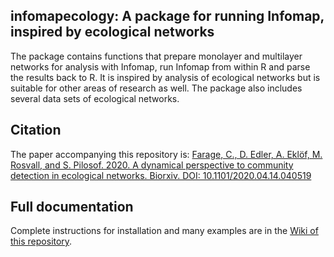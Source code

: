## infomapecology: A package for running Infomap, inspired by ecological networks

The package contains functions that prepare monolayer and multilayer networks
for analysis with Infomap, run Infomap from within R and parse the results
back to R. It is inspired by analysis of ecological networks but is
suitable for other areas of research as well. The package also includes several data sets of ecological networks.

## Citation
The paper accompanying this repository is:
[Farage, C., D. Edler, A. Eklöf, M. Rosvall, and S. Pilosof. 2020. A dynamical perspective to community detection in ecological networks. Biorxiv. DOI: 10.1101/2020.04.14.040519](https://www.biorxiv.org/content/10.1101/2020.04.14.040519v1)

## Full documentation
Complete instructions for installation and many examples are in the [Wiki of this repository](https://github.com/Ecological-Complexity-Lab/infomap_ecology_package/wiki).


